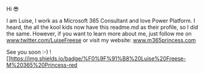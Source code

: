 Hi 😎

I am Luise, I work as a Microsoft 365 Consultant and love Power Platform. I heard, the all the kool kids now have this readme.md as their profile, so I did the same. However, if you want to learn more about me, just follow me on www.twitter.com/LuiseFreese or visit my website: www.m365princess.com

See you soon :-)
![]https://img.shields.io/badge/%F0%9F%91%B8%20Luise%20Freese-M%20365%20Princess-red
